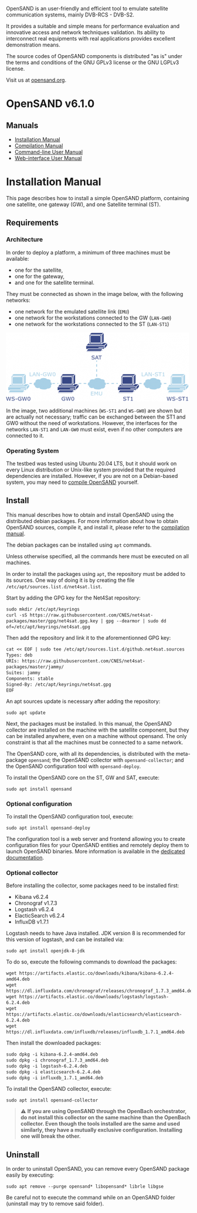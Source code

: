 OpenSAND is an user-friendly and efficient tool to emulate satellite
communication systems, mainly DVB-RCS - DVB-S2.

It provides a suitable and simple means for performance evaluation and
innovative access and network techniques validation. Its ability to interconnect
real equipments with real applications provides excellent demonstration means.

The source codes of OpenSAND components is distributed "as is" under the terms
and conditions of the GNU GPLv3 license or the GNU LGPLv3 license.

Visit us at [opensand.org](https://www.opensand.org/).

# OpenSAND v6.1.0

## Manuals

 * [Installation Manual](README.md#installation-manual)
 * [Compilation Manual](opensand-packaging/README.md)
 * [Command-line User Manual](opensand-network/README.md)
 * [Web-interface User Manual](opensand-deploy/README.md)

# Installation Manual

This page describes how to install a simple OpenSAND platform, containing one satellite,
one gateway (GW), and one Satellite terminal (ST).

## Requirements

### Architecture

In order to deploy a platform, a minimum of three machines must be available:

- one for the satellite,
- one for the gateway,
- and one for the satellite terminal.

They must be connected as shown in the image below, with the following networks:

- one network for the emulated satellite link (`EMU`)
- one network for the workstations connected to the GW (`LAN-GW0`)
- one network for the workstations connected to the ST (`LAN-ST1`)

![Installation schema](/schema_install.png)

In the image, two additional machines (`WS-ST1` and `WS-GW0`) are shown but are actually not
necessary; traffic can be exchanged between the ST1 and GW0 without the need of workstations.
However, the interfaces for the networks `LAN-ST1` and `LAN-GW0` must exist, even if no other
computers are connected to it.

### Operating System

The testbed was tested using Ubuntu 20.04 LTS, but it should work on every Linux distribution
or Unix-like system provided that the required dependencies are installed. However, if you
are not on a Debian-based system, you may need to [compile OpenSAND](opensand-packaging/README.md)
yourself.

## Install

This manual describes how to obtain and install OpenSAND using the distributed debian
packages. For more information about how to obtain OpenSAND sources, compile it, and
install it, please refer to the [compilation manual](opensand-packaging/README.md).

The debian packages can be installed using `apt` commands.

Unless otherwise specified, all the commands here must be executed on all machines.

In order to install the packages using `apt`, the repository must be added to its sources. One way of doing it is by creating the file `/etc/apt/sources.list.d/net4sat.list`.

Start by adding the GPG key for the Net4Sat repository:

```
sudo mkdir /etc/apt/keyrings
curl -sS https://raw.githubusercontent.com/CNES/net4sat-packages/master/gpg/net4sat.gpg.key | gpg --dearmor | sudo dd of=/etc/apt/keyrings/net4sat.gpg
```

Then add the repository and link it to the aforementionned GPG key:

```
cat << EOF | sudo tee /etc/apt/sources.list.d/github.net4sat.sources
Types: deb
URIs: https://raw.githubusercontent.com/CNES/net4sat-packages/master/jammy/
Suites: jammy
Components: stable
Signed-By: /etc/apt/keyrings/net4sat.gpg
EOF
```

An apt sources update is necessary after adding the repository:

```
sudo apt update
```

Next, the packages must be installed. In this manual, the OpenSAND collector are installed on
the machine with the satellite component, but they can be installed anywhere, even on a machine
without opensand. The only constraint is that all the machines must be connected to a same network.

The OpenSAND core, with all its dependencies, is distributed with the meta-package `opensand`; the
OpenSAND collector with `opensand-collector`; and the OpenSAND configuration tool with `opensand-deploy`.

To install the OpenSAND core on the ST, GW and SAT, execute:

```
sudo apt install opensand
```

### Optional configuration

To install the OpenSAND configuration tool, execute:

```
sudo apt install opensand-deploy
```

The configuration tool is a web server and frontend allowing you to create configuration files
for your OpenSAND entities and remotely deploy them to launch OpenSAND binaries. More information
is available in the [dedicated documentation](opensand-deploy/README.md).

### Optional collector

Before installing the collector, some packages need to be installed first:

- Kibana v6.2.4
- Chronograf v1.7.3
- Logstash v6.2.4
- ElacticSearch v6.2.4
- InfluxDB v1.7.1

Logstash needs to have Java installed. JDK version 8 is recommended for this version of logstash, and can be installed via:

```
sudo apt install openjdk-8-jdk
```

To do so, execute the following commands to download the packages:

```
wget https://artifacts.elastic.co/downloads/kibana/kibana-6.2.4-amd64.deb
wget https://dl.influxdata.com/chronograf/releases/chronograf_1.7.3_amd64.deb
wget https://artifacts.elastic.co/downloads/logstash/logstash-6.2.4.deb
wget https://artifacts.elastic.co/downloads/elasticsearch/elasticsearch-6.2.4.deb
wget https://dl.influxdata.com/influxdb/releases/influxdb_1.7.1_amd64.deb
```

Then install the downloaded packages:

```
sudo dpkg -i kibana-6.2.4-amd64.deb
sudo dpkg -i chronograf_1.7.3_amd64.deb
sudo dpkg -i logstash-6.2.4.deb
sudo dpkg -i elasticsearch-6.2.4.deb
sudo dpkg -i influxdb_1.7.1_amd64.deb
```

To install the OpenSAND collector, execute:

```
sudo apt install opensand-collector
```

> :warning: **If you are using OpenSAND through the OpenBach orchestrator, do **not** install this
collector on the same machine than the OpenBach collector. Even though the tools installed are the
same and used similarly, they have a mutually exclusive configuration. Installing one will break
the other.**

## Uninstall

In order to uninstall OpenSAND, you can remove every OpenSAND package easily by executing:

```
sudo apt remove --purge opensand* libopensand* librle libgse
```

Be careful not to execute the command while on an OpenSAND folder (uninstall may try to remove said folder).
